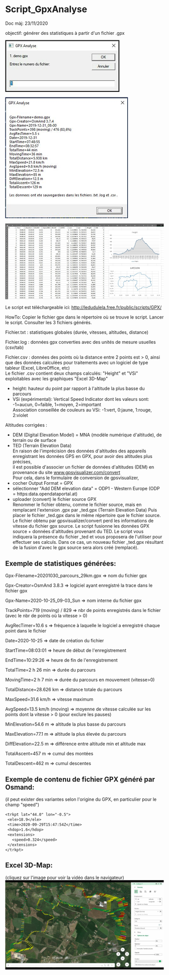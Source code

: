 # Script_GpxAnalyse
Doc màj: 23/11/2020   

objectif: générer des statistiques à partir d'un fichier .gpx  

![screenshot](https://github.com/ledudulela/Script_GpxAnalyse/blob/main/gpxanalyse01.jpg)

![screenshot](https://github.com/ledudulela/Script_GpxAnalyse/blob/main/gpxanalyse02.jpg)

![screenshot](https://github.com/ledudulela/Script_GpxAnalyse/blob/main/gpxanalyse03.jpg)

Le script est téléchargeable ici: http://ledudulela.free.fr/public/scripts/GPX/  

HowTo: Copier le fichier gpx dans le répertoire où se trouve le script. Lancer le script. Consulter les 3 fichiers générés.  

Fichier.txt : statistiques globales (durée, vitesses, altitudes, distance)  

Fichier.log : données gpx converties avec des unités de mesure usuelles (csv/tab)  

Fichier.csv : données des points où la distance entre 2 points est > 0, ainsi que des données calculées pour traitements avec un logiciel de type tableur (Excel, LibreOffice, etc)  
Le fichier .csv contient deux champs calculés: "Height" et "VSi" exploitables avec les graphiques "Excel 3D-Map"  
- height: hauteur du point par rapport à l'altitude la plus basse du parcours  
- VSi (expérimental):  Vertical Speed Indicator dont les valeurs sont: -1=aucun, 0=faible, 1=moyen, 2=important  
Association conseillée de couleurs au VSi: -1:vert, 0:jaune, 1:rouge, 2:violet  
 
Altitudes corrigées :  
- DEM (Digital Elevation Model) = MNA (modèle numérique d'altitude), de terrain ou de surface  
- TED (Terrain Elevation Data)   
En raison de l'imprécision des données d'altitudes des appareils enregistrant les données GPS en GPX, pour avoir des altitudes plus précises,  
il est possible d'associer un fichier de données d'altitudes (DEM) en provenance du site www.gpsvisualizer.com/convert  
Pour cela, dans le formulaire de conversion de gpsvisualizer,   
- cocher Output Format = GPX  
- sélectionner "Add DEM elevation data" = ODP1 - Western Europe     (ODP = https:data.opendataportal.at)  
- uploader (convert) le fichier source GPX  
Renommer le fichier obtenu, comme le fichier source, mais en remplacant l'extension .gpx par _ted.gpx (Terrain Elevation Data) 
Puis placer le fichier _ted.gpx dans le même répertoire que le fichier source.
Le fichier obtenu par gpsvisualizer/convert perd les informations de vitesse du fichier gpx source. 
Le script fusionne les données GPX source + données d'altitudes provenant du TED.
Le script vous indiquera la présence du fichier _ted et vous proposera de l'utiliser pour effectuer ses calculs.
Dans ce cas, un nouveau fichier _ted.gpx résultant de la fusion d'avec le gpx source sera alors créé (remplacé).


Exemple de statistiques générées:	 
---------------------------------  
Gpx-Filename=20201030_parcours_29km.gpx => nom du fichier gpx   

Gpx-Creator=OsmAnd 3.8.3 => logiciel ayant enregistré la trace dans le fichier gpx  

Gpx-Name=2020-10-25_09-03_Sun => nom interne du fichier gpx  

TrackPoints=719 (moving) / 829 => nbr de points enregistrés dans le fichier (avec le nbr de points où la vitesse > 0)  

AvgRecTimer=10.6 s => fréquence à laquelle le logiciel a enregistré chaque point dans le fichier  

Date=2020-10-25 => date de création du fichier  

StartTime=08:03:01 => heure de début de l'enregistrement  

EndTime=10:29:26 => heure de fin de l'enregistrement  

TotalTime=2 h 26 min => durée du parcours  

MovingTime=2 h 7 min => durée du parcours en mouvement (vitesse>0)  

TotalDistance=28.626 km => distance totale du parcours  

MaxSpeed=31.6 km/h => vitesse maximum  

AvgSpeed=13.5 km/h (moving) => moyenne de vitesse calculée sur les points dont la vitesse > 0 (pour exclure les pauses)  

MinElevation=54.6 m => altitude la plus basse du parcours  

MaxElevation=77.1 m => altitude la plus élevée du parcours  

DiffElevation=22.5 m => différence entre altitude min et altitude max  

TotalAscent=457 m => cumul des montées  

TotalDescent=462 m => cumul descentes  

Exemple de contenu de fichier GPX généré par Osmand:
----------------------------------------------------
(il peut exister des variantes selon l'origine du GPX, en particulier pour le champ "speed")
```  
<trkpt lat="44.0" lon="-0.5">  
 <ele>18.9</ele>  
 <time>2020-09-29T15:47:54Z</time>  
 <hdop>1.6</hdop>  
 <extensions>  
   <speed>0.324</speed>  
 </extensions>  
</trkpt>  
```  

Excel 3D-Map:
----------------------------------------------------
(cliquez sur l'image pour voir la vidéo dans le navigateur)
[![Excel_3D-Map](https://github.com/ledudulela/Script_GpxAnalyse/blob/main/gpxanalyse3d.jpg)](http://ledudulela.free.fr/public/scripts/GPX/gpxanalyse_excel_3d-map.mp4)  

